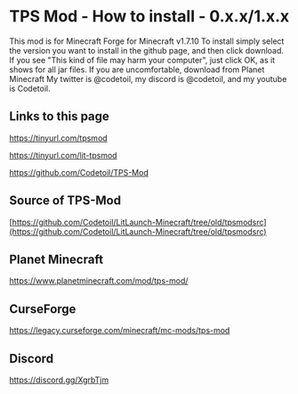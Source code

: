 # TPS Mod - How to install - 0.x.x/1.x.x
This mod is for Minecraft Forge for Minecraft v1.7.10
To install simply select the version you want to install in the github page, and then click download.
If you see "This kind of file may harm your computer", just click OK, as it shows for all jar files. If you are uncomfortable, download from Planet Minecraft
My twitter is @codetoil, my discord is @codetoil, and my youtube is Codetoil.

## Links to this page

https://tinyurl.com/tpsmod

https://tinyurl.com/lit-tpsmod

https://github.com/Codetoil/TPS-Mod

## Source of TPS-Mod
[https://github.com/Codetoil/LitLaunch-Minecraft/tree/old/tpsmodsrc](https://github.com/Codetoil/LitLaunch-Minecraft/tree/old/tpsmodsrc)

## Planet Minecraft
https://www.planetminecraft.com/mod/tps-mod/

## CurseForge
https://legacy.curseforge.com/minecraft/mc-mods/tps-mod

## Discord
https://discord.gg/XgrbTjm
